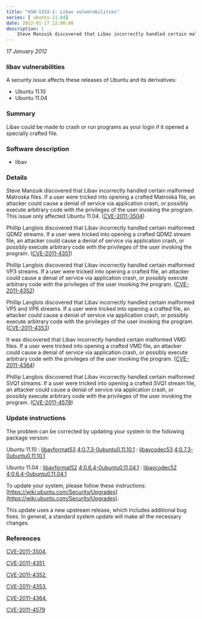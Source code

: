 ```yaml
---
title: "USN-1333-1: Libav vulnerabilities"
series: [ ubuntu-11.04]
date: 2012-01-17 12:00:00
description: |
    Steve Manzuik discovered that Libav incorrectly handled certain malformed Matroska files. If a user were tricked into opening a crafted Matroska file, an attacker could cause a denial of service via application crash, or possibly execute arbitrary code with the privileges of the user invoking the program. This issue only affected Ubuntu 11.04. ([CVE-2011-3504](http://people.ubuntu.com/~ubuntu-security/cve/CVE-2011-3504))
--- 
```

 
 

*17 January 2012*

### libav vulnerabilities

A security issue affects these releases of Ubuntu and its derivatives:

* Ubuntu 11.10
* Ubuntu 11.04

### Summary

Libav could be made to crash or run programs as your login if it opened a specially crafted file.

### Software description

* libav 

### Details

Steve Manzuik discovered that Libav incorrectly handled certain malformed Matroska files. If a user were tricked into opening a crafted Matroska file, an attacker could cause a denial of service via application crash, or possibly execute arbitrary code with the privileges of the user invoking the program. This issue only affected Ubuntu 11.04. ([CVE-2011-3504](http://people.ubuntu.com/~ubuntu-security/cve/CVE-2011-3504))

Phillip Langlois discovered that Libav incorrectly handled certain malformed QDM2 streams. If a user were tricked into opening a crafted QDM2 stream file, an attacker could cause a denial of service via application crash, or possibly execute arbitrary code with the privileges of the user invoking the program. ([CVE-2011-4351](http://people.ubuntu.com/~ubuntu-security/cve/CVE-2011-4351))

Phillip Langlois discovered that Libav incorrectly handled certain malformed VP3 streams. If a user were tricked into opening a crafted file, an attacker could cause a denial of service via application crash, or possibly execute arbitrary code with the privileges of the user invoking the program. ([CVE-2011-4352](http://people.ubuntu.com/~ubuntu-security/cve/CVE-2011-4352))

Phillip Langlois discovered that Libav incorrectly handled certain malformed VP5 and VP6 streams. If a user were tricked into opening a crafted file, an attacker could cause a denial of service via application crash, or possibly execute arbitrary code with the privileges of the user invoking the program. ([CVE-2011-4353](http://people.ubuntu.com/~ubuntu-security/cve/CVE-2011-4353))

It was discovered that Libav incorrectly handled certain malformed VMD files. If a user were tricked into opening a crafted VMD file, an attacker could cause a denial of service via application crash, or possibly execute arbitrary code with the privileges of the user invoking the program. ([CVE-2011-4364](http://people.ubuntu.com/~ubuntu-security/cve/CVE-2011-4364))

Phillip Langlois discovered that Libav incorrectly handled certain malformed SVQ1 streams. If a user were tricked into opening a crafted SVQ1 stream file, an attacker could cause a denial of service via application crash, or possibly execute arbitrary code with the privileges of the user invoking the program. ([CVE-2011-4579](http://people.ubuntu.com/~ubuntu-security/cve/CVE-2011-4579)) 

### Update instructions

The problem can be corrected by updating your system to the following package version:

Ubuntu 11.10
 : [libavformat53](https://launchpad.net/ubuntu/+source/libav) <span> [4:0.7.3-0ubuntu0.11.10.1](https://launchpad.net/ubuntu/+source/libav/4:0.7.3-0ubuntu0.11.10.1) </span> 
 : [libavcodec53](https://launchpad.net/ubuntu/+source/libav) <span> [4:0.7.3-0ubuntu0.11.10.1](https://launchpad.net/ubuntu/+source/libav/4:0.7.3-0ubuntu0.11.10.1) </span> 

Ubuntu 11.04
 : [libavformat52](https://launchpad.net/ubuntu/+source/libav) <span> [4:0.6.4-0ubuntu0.11.04.1](https://launchpad.net/ubuntu/+source/libav/4:0.6.4-0ubuntu0.11.04.1) </span> 
 : [libavcodec52](https://launchpad.net/ubuntu/+source/libav) <span> [4:0.6.4-0ubuntu0.11.04.1](https://launchpad.net/ubuntu/+source/libav/4:0.6.4-0ubuntu0.11.04.1) </span> 

To update your system, please follow these instructions: [https://wiki.ubuntu.com/Security/Upgrades](https://wiki.ubuntu.com/Security/Upgrades).

This update uses a new upstream release, which includes additional bug fixes. In general, a standard system update will make all the necessary changes. 

### References

 
 [CVE-2011-3504](http://people.ubuntu.com/~ubuntu-security/cve/CVE-2011-3504), 

 [CVE-2011-4351](http://people.ubuntu.com/~ubuntu-security/cve/CVE-2011-4351), 

 [CVE-2011-4352](http://people.ubuntu.com/~ubuntu-security/cve/CVE-2011-4352), 

 [CVE-2011-4353](http://people.ubuntu.com/~ubuntu-security/cve/CVE-2011-4353), 

 [CVE-2011-4364](http://people.ubuntu.com/~ubuntu-security/cve/CVE-2011-4364), 

 [CVE-2011-4579](http://people.ubuntu.com/~ubuntu-security/cve/CVE-2011-4579)
 


